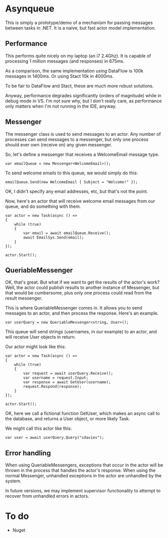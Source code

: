 # Asynqueue

This is simply a prototype/demo of a mechanism for passing messages between tasks in .NET. It is a naive, but fast actor model implementation.

## Performance
This performs quite nicely on my laptop (an i7 2.4Ghz). It is capable of processing 1 million messages (and responses) in 675ms.

As a comparison, the same implementation using DataFlow is 100k messages in 1400ms. Or using Stact 10k in 4000ms.

To be fair to DataFlow and Stact, these are much more robust solutions.

Anyway, performance degrades significantly (orders of magnitude) while in debug mode in VS. I'm not sure why, but I don't really care, as performance only matters when I'm not running in the IDE, anyway.

## Messenger
The messenger class is used to send messages to an actor. Any number of processes can send messages to a messenger, but only one process should ever own (receive on) any given messenger.

So, let's define a messenger that receives a WelcomeEmail message type.

    var emailQueue = new Messenger<WelcomeEmail>();

To send welcome emails to this queue, we would simply do this:

    emailQueue.Send(new WelcomeEmail { Subject = "Welcome!" });

OK, I didn't specify any email addresses, etc, but that's not the point.

Now, here's an actor that will receive welcome email messages from our queue, and do something with them.

    var actor = new Task(async () =>
    {
        while (true)
        {
            var email = await emailQueue.Receive();
            await EmailSys.Send(email);
        }
    });

    actor.Start();

## QueriableMessenger
OK, that's great. But what if we want to get the results of the actor's work? Well, the actor could publish results to another instance of Messenger, but that would be cumbersome, plus only one process could read from the result messenger.

This is where QueriableMessenger comes in. It allows you to send messages to an actor, and then process the response. Here's an example.

    var userQuery = new QueriableMessenger<string, User>();

This queue will send strings (usernames, in our example) to an actor, and will receive User objects in return.

Our actor might look like this:

    var actor = new Task(async () =>
    {
        while (true)
        {
            var request = await userQuery.Receive();
            var username = request.Input;
            var response = await GetUser(username);
            request.Respond(response);
        }
    });

    actor.Start();

OK, here we call a fictional function GetUser, which makes an async call to the database, and returns a User object, or more likely Task<User>.

We might call this actor like this:

    var user = await userQuery.Query("cdavies");

## Error handling
When using QueriableMessengers, exceptions that occur in the actor will be thrown in the process that handles the actor's response. When using the normal Messenger, unhandled exceptions in the actor are unhandled by the system.

In future versions, we may implement supervisor functionality to attempt to recover from unhandled errors in actors.

# To do
- Nuget
